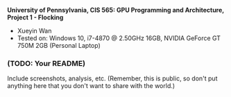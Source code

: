 **University of Pennsylvania, CIS 565: GPU Programming and Architecture,
Project 1 - Flocking**

* Xueyin Wan
* Tested on: Windows 10, i7-4870 @ 2.50GHz 16GB, NVIDIA GeForce GT 750M 2GB (Personal Laptop)

### (TODO: Your README)

Include screenshots, analysis, etc. (Remember, this is public, so don't put
anything here that you don't want to share with the world.)
